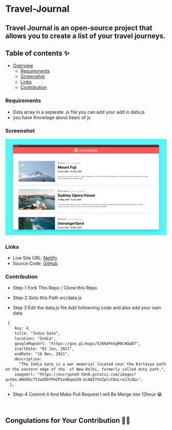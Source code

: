 # Travel-Journal
## Travel Journal is an open-source project that allows you to create a list of your travel journeys.

## Table of contents ✨

- [Overview](#overview)
  - [Requirements](#requirements)
  - [Screenshot](#screenshot)
  - [Links](#links)
  - [Contribution](#Contribution)

### Requirements 

- Data array in a separate .js file you can add your add in data.js
- you have Knowlage about basic of js

### Screenshot 

![screenshot](/src/screenshots/screenshot.png)

### Links

- Live Site URL: [Netlify](https://travel-journal-pearl-seven.vercel.app/)
- Source Code: [GitHub](https://github.com/Nishitbaria/Travel-Journal)



### Contribution   

- Step-1 Fork This Repo / Clone this Repo 

- Step-2  Goto this Path  src/data.js


- Step 3 Edit the data.js file  Add followning code and also add your own data 
```
 {
    key: 4,
    title: "India Gate",
    location: "India",
    googleMapsUrl: "https://goo.gl/maps/5J6KAPeSgM8CHQwB7",
    startDate: "02 Jan, 2021",
    endDate: "18 Nov, 2021",
    description:
      "The India Gate is a war memorial located near the Kartavya path on the eastern edge of the  of New Delhi, formerly called duty path.",
    imageUrl: "https://encrypted-tbn0.gstatic.com/images?q=tbn:ANd9GcTf2wVDDfPmZP1eODqeU29-bcAQIYVUZpCnI8oLraJJLQ&s",
  },
```
- Step-4 Commit it And Make Pull Request I will Be Merge into 12hour 😁

<br/>


## Congulations for Your Contribution 🎊🎉



